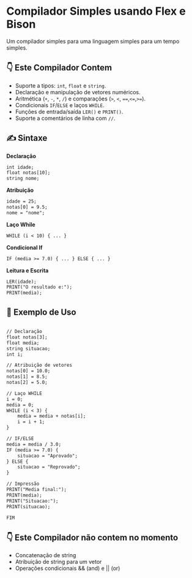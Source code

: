 # Compilador Simples usando Flex e Bison
Um compilador simples para uma linguagem simples para um tempo simples.

## 👇 Este Compilador Contem

- Suporte a tipos: `int`, `float` e `string`.
- Declaração e manipulação de vetores numéricos.
- Aritmética (`+`, `-`, `*`, `/`) e comparações (`>`, `<`, `==`,`<=`,`>=`).
- Condicionais `IF`/`ELSE` e laços `WHILE`.
- Funções de entrada/saída `LER()` e `PRINT()`.
- Suporte a comentários de linha com `//`.

## ✍ Sintaxe

**Declaração** 
```txt
int idade;
float notas[10];
string nome;
```
**Atribuição**
```txt
idade = 25;
notas[0] = 9.5;
nome = "nome";
```
**Laço While**
```txt
WHILE (i < 10) { ... }
```
**Condicional If** 
```txt
IF (media >= 7.0) { ... } ELSE { ... }
```
**Leitura e Escrita** 
```txt
LER(idade);
PRINT("O resultado e:");
PRINT(media);
```

## 💾 Exemplo de Uso
```txt

// Declaração 
float notas[3];
float media;
string situacao;
int i;

// Atribuição de vetores
notas[0] = 10.0;
notas[1] = 8.5;
notas[2] = 5.0;

// Laço WHILE 
i = 0;
media = 0;
WHILE (i < 3) {
    media = media + notas[i];
    i = i + 1;
}

// IF/ELSE
media = media / 3.0;
IF (media >= 7.0) {
    situacao = "Aprovado";
} ELSE {
    situacao = "Reprovado";
}

// Impressão 
PRINT("Media final:");
PRINT(media);
PRINT("Situacao:");
PRINT(situacao);

FIM
```

## 👇 Este Compilador não contem no momento

- Concatenação de string
- Atribuição de string para um vetor
- Operações condicionais && (and) e || (or)
